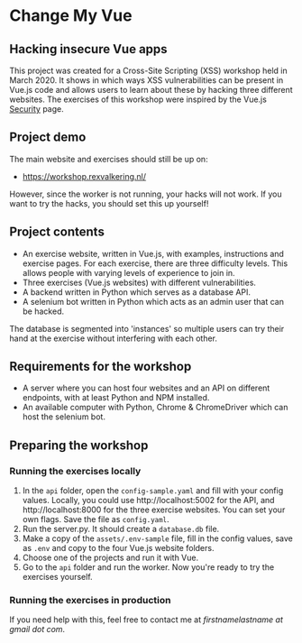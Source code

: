 # Change My Vue

## Hacking insecure Vue apps

This project was created for a Cross-Site Scripting (XSS) workshop held in March 2020.
It shows in which ways XSS vulnerabilities can be present in Vue.js code and allows users to learn about these by hacking three different websites.
The exercises of this workshop were inspired by the Vue.js [Security](https://vuejs.org/v2/guide/security.html) page.

## Project demo

The main website and exercises should still be up on:

- https://workshop.rexvalkering.nl/

However, since the worker is not running, your hacks will not work. If you want to try the hacks, you should set this up yourself!

## Project contents

- An exercise website, written in Vue.js, with examples, instructions and exercise pages.
  For each exercise, there are three difficulty levels. This allows people with varying levels of experience to join in.
- Three exercises (Vue.js websites) with different vulnerabilities.
- A backend written in Python which serves as a database API.
- A selenium bot written in Python which acts as an admin user that can be hacked.

The database is segmented into 'instances' so multiple users can try their hand at the exercise without interfering with each other.

## Requirements for the workshop

- A server where you can host four websites and an API on different endpoints, with at least Python and NPM installed.
- An available computer with Python, Chrome & ChromeDriver which can host the selenium bot.

## Preparing the workshop

### Running the exercises locally

1. In the `api` folder, open the `config-sample.yaml` and fill with your config values. Locally, you could use http://localhost:5002 for the API, and http://localhost:8000 for the three exercise websites. You can set your own flags. Save the file as `config.yaml`.
2. Run the server.py. It should create a `database.db` file.
3. Make a copy of the `assets/.env-sample` file, fill in the config values, save as `.env` and copy to the four Vue.js website folders.
4. Choose one of the projects and run it with Vue.
5. Go to the `api` folder and run the worker. Now you're ready to try the exercises yourself.

### Running the exercises in production

If you need help with this, feel free to contact me at *firstnamelastname at gmail dot com*.


